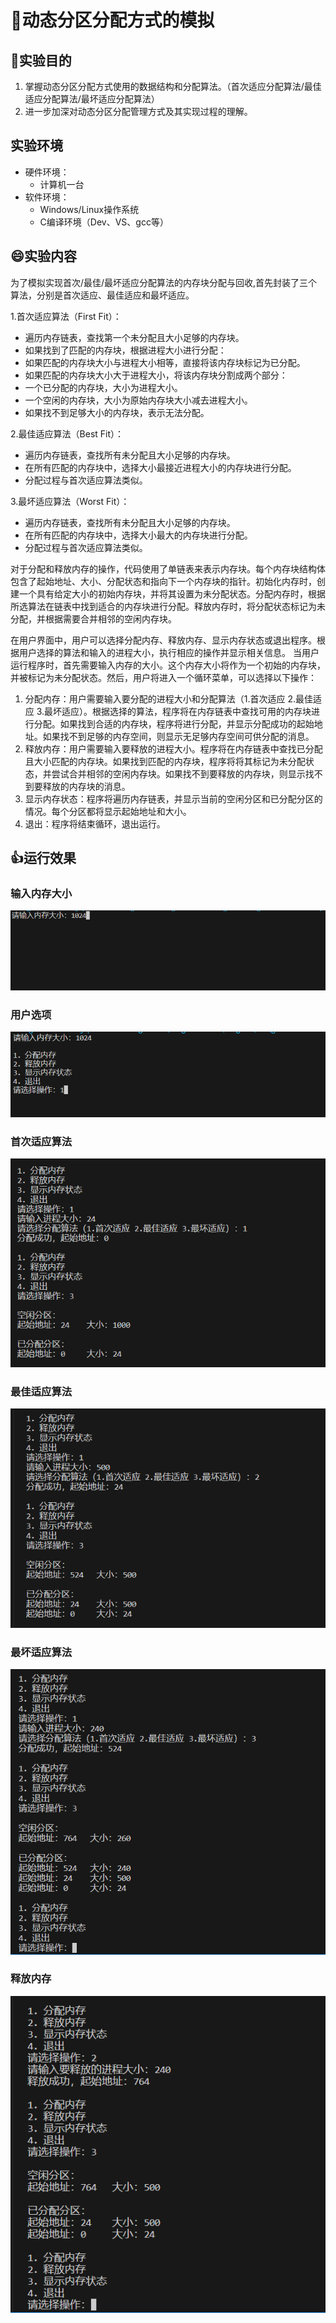 # 🎉动态分区分配方式的模拟

## 🧑实验目的
1. 掌握动态分区分配方式使用的数据结构和分配算法。（首次适应分配算法/最佳适应分配算法/最坏适应分配算法）
2. 进一步加深对动态分区分配管理方式及其实现过程的理解。

## 实验环境

- 硬件环境：
    - 计算机一台
- 软件环境：
    - Windows/Linux操作系统
    - C编译环境（Dev、VS、gcc等）

## 😄实验内容

为了模拟实现首次/最佳/最坏适应分配算法的内存块分配与回收,首先封装了三个算法，分别是首次适应、最佳适应和最坏适应。

1.首次适应算法（First Fit）：
- 遍历内存链表，查找第一个未分配且大小足够的内存块。
- 如果找到了匹配的内存块，根据进程大小进行分配：
- 如果匹配的内存块大小与进程大小相等，直接将该内存块标记为已分配。
- 如果匹配的内存块大小大于进程大小，将该内存块分割成两个部分：
- 一个已分配的内存块，大小为进程大小。
- 一个空闲的内存块，大小为原始内存块大小减去进程大小。
- 如果找不到足够大小的内存块，表示无法分配。

2.最佳适应算法（Best Fit）：
- 遍历内存链表，查找所有未分配且大小足够的内存块。
- 在所有匹配的内存块中，选择大小最接近进程大小的内存块进行分配。
- 分配过程与首次适应算法类似。

3.最坏适应算法（Worst Fit）：
- 遍历内存链表，查找所有未分配且大小足够的内存块。
- 在所有匹配的内存块中，选择大小最大的内存块进行分配。
- 分配过程与首次适应算法类似。

对于分配和释放内存的操作，代码使用了单链表来表示内存块。每个内存块结构体包含了起始地址、大小、分配状态和指向下一个内存块的指针。初始化内存时，创建一个具有给定大小的初始内存块，并将其设置为未分配状态。分配内存时，根据所选算法在链表中找到适合的内存块进行分配。释放内存时，将分配状态标记为未分配，并根据需要合并相邻的空闲内存块。

在用户界面中，用户可以选择分配内存、释放内存、显示内存状态或退出程序。根据用户选择的算法和输入的进程大小，执行相应的操作并显示相关信息。
当用户运行程序时，首先需要输入内存的大小。这个内存大小将作为一个初始的内存块，并被标记为未分配状态。然后，用户将进入一个循环菜单，可以选择以下操作：

1. 分配内存：用户需要输入要分配的进程大小和分配算法（1.首次适应 2.最佳适应 3.最坏适应）。根据选择的算法，程序将在内存链表中查找可用的内存块进行分配。如果找到合适的内存块，程序将进行分配，并显示分配成功的起始地址。如果找不到足够的内存空间，则显示无足够内存空间可供分配的消息。
2. 释放内存：用户需要输入要释放的进程大小。程序将在内存链表中查找已分配且大小匹配的内存块。如果找到匹配的内存块，程序将将其标记为未分配状态，并尝试合并相邻的空闲内存块。如果找不到要释放的内存块，则显示找不到要释放的内存块的消息。
3. 显示内存状态：程序将遍历内存链表，并显示当前的空闲分区和已分配分区的情况。每个分区都将显示起始地址和大小。
4. 退出：程序将结束循环，退出运行。


## 👍运行效果
### 输入内存大小
![输入内存大小](/images/输入内存大小.png "输入内存大小")
### 用户选项
![选项](/images/选项.png "用户选项")
### 首次适应算法
![首次适应](/images/首次适应.png "首次适应算法")
### 最佳适应算法
![最佳适应](/images/最佳适应.png "最佳适应算法")
### 最坏适应算法
![最坏适应](/images/最坏适应.png "最坏适应算法")
### 释放内存
![释放内存](/images/释放内存.png "释放内存")